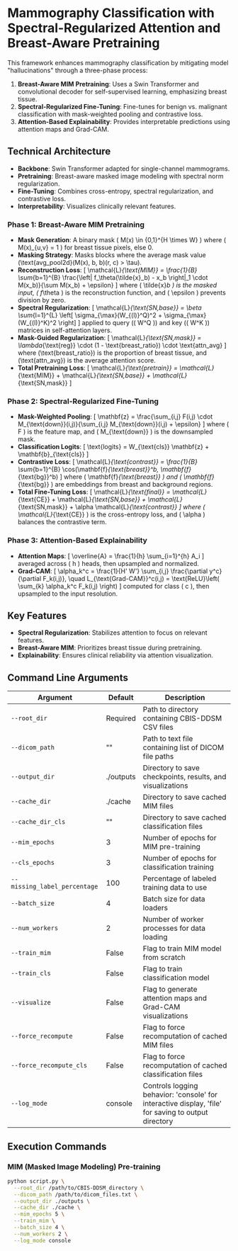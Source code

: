 # Mammography Classification with Spectral-Regularized Attention and Breast-Aware Pretraining

This framework enhances mammography classification by mitigating model "hallucinations" through a three-phase process:

1. **Breast-Aware MIM Pretraining**: Uses a Swin Transformer and convolutional decoder for self-supervised learning, emphasizing breast tissue.
2. **Spectral-Regularized Fine-Tuning**: Fine-tunes for benign vs. malignant classification with mask-weighted pooling and contrastive loss.
3. **Attention-Based Explainability**: Provides interpretable predictions using attention maps and Grad-CAM.

## Technical Architecture

- **Backbone**: Swin Transformer adapted for single-channel mammograms.
- **Pretraining**: Breast-aware masked image modeling with spectral norm regularization.
- **Fine-Tuning**: Combines cross-entropy, spectral regularization, and contrastive loss.
- **Interpretability**: Visualizes clinically relevant features.

### Phase 1: Breast-Aware MIM Pretraining

- **Mask Generation**: A binary mask \( M(x) \in \{0,1\}^{H \times W} \) where \( M(x)_{u,v} = 1 \) for breast tissue pixels, else 0.
- **Masking Strategy**: Masks blocks where the average mask value \(\text{avg_pool2d}(M(x), b, b)(r, c) > \tau\).
- **Reconstruction Loss**: 
  \[
  \mathcal{L}_{\text{MIM}} = \frac{1}{B} \sum_{b=1}^{B} \frac{\left\| f_\theta(\tilde{x}_b) - x_b \right\|_1 \cdot M(x_b)}{\sum M(x_b) + \epsilon}
  \]
  where \( \tilde{x}_b \) is the masked input, \( f_\theta \) is the reconstruction function, and \( \epsilon \) prevents division by zero.
- **Spectral Regularization**: 
  \[
  \mathcal{L}_{\text{SN,base}} = \beta \sum_{l=1}^{L} \left[ \sigma_{\max}(W_{(l)}^Q)^2 + \sigma_{\max}(W_{(l)}^K)^2 \right]
  \]
  applied to query (\( W^Q \)) and key (\( W^K \)) matrices in self-attention layers.
- **Mask-Guided Regularization**: 
  \[
  \mathcal{L}_{\text{SN,mask}} = \lambda_{\text{reg}} \cdot (1 - \text{breast_ratio}) \cdot \text{attn_avg}
  \]
  where \(\text{breast_ratio}\) is the proportion of breast tissue, and \(\text{attn_avg}\) is the average attention score.
- **Total Pretraining Loss**: 
  \[
  \mathcal{L}_{\text{pretrain}} = \mathcal{L}_{\text{MIM}} + \mathcal{L}_{\text{SN,base}} + \mathcal{L}_{\text{SN,mask}}
  \]

### Phase 2: Spectral-Regularized Fine-Tuning

- **Mask-Weighted Pooling**: 
  \[
  \mathbf{z} = \frac{\sum_{i,j} F(i,j) \cdot M_{\text{down}}(i,j)}{\sum_{i,j} M_{\text{down}}(i,j) + \epsilon}
  \]
  where \( F \) is the feature map, and \( M_{\text{down}} \) is the downsampled mask.
- **Classification Logits**: 
  \[
  \text{logits} = W_{\text{cls}} \mathbf{z} + \mathbf{b}_{\text{cls}}
  \]
- **Contrastive Loss**: 
  \[
  \mathcal{L}_{\text{contrast}} = \frac{1}{B} \sum_{b=1}^{B} \cos(\mathbf{f}_{\text{breast}}^b, \mathbf{f}_{\text{bg}}^b)
  \]
  where \( \mathbf{f}_{\text{breast}} \) and \( \mathbf{f}_{\text{bg}} \) are embeddings from breast and background regions.
- **Total Fine-Tuning Loss**: 
  \[
  \mathcal{L}_{\text{final}} = \mathcal{L}_{\text{CE}} + \mathcal{L}_{\text{SN,base}} + \mathcal{L}_{\text{SN,mask}} + \alpha \mathcal{L}_{\text{contrast}}
  \]
  where \( \mathcal{L}_{\text{CE}} \) is the cross-entropy loss, and \( \alpha \) balances the contrastive term.

### Phase 3: Attention-Based Explainability

- **Attention Maps**: 
  \[
  \overline{A} = \frac{1}{h} \sum_{i=1}^{h} A_i
  \]
  averaged across \( h \) heads, then upsampled and normalized.
- **Grad-CAM**: 
  \[
  \alpha_k^c = \frac{1}{H' W'} \sum_{i,j} \frac{\partial y^c}{\partial F_k(i,j)}, \quad L_{\text{Grad-CAM}}^c(i,j) = \text{ReLU}\left( \sum_{k} \alpha_k^c F_k(i,j) \right)
  \]
  computed for class \( c \), then upsampled to the input resolution.

## Key Features

- **Spectral Regularization**: Stabilizes attention to focus on relevant features.
- **Breast-Aware MIM**: Prioritizes breast tissue during pretraining.
- **Explainability**: Ensures clinical reliability via attention visualization.

## Command Line Arguments

| Argument | Default | Description |
|----------|---------|-------------|
| `--root_dir` | Required | Path to directory containing CBIS-DDSM CSV files |
| `--dicom_path` | "" | Path to text file containing list of DICOM file paths |
| `--output_dir` | ./outputs | Directory to save checkpoints, results, and visualizations |
| `--cache_dir` | ./cache | Directory to save cached MIM files |
| `--cache_dir_cls` | "" | Directory to save cached classification files |
| `--mim_epochs` | 3 | Number of epochs for MIM pre-training |
| `--cls_epochs` | 3 | Number of epochs for classification training |
| `--missing_label_percentage` | 100 | Percentage of labeled training data to use |
| `--batch_size` | 4 | Batch size for data loaders |
| `--num_workers` | 2 | Number of worker processes for data loading |
| `--train_mim` | False | Flag to train MIM model from scratch |
| `--train_cls` | False | Flag to train classification model |
| `--visualize` | False | Flag to generate attention maps and Grad-CAM visualizations |
| `--force_recompute` | False | Flag to force recomputation of cached MIM files |
| `--force_recompute_cls` | False | Flag to force recomputation of cached classification files |
| `--log_mode` | console | Controls logging behavior: 'console' for interactive display, 'file' for saving to output directory |

## Execution Commands

### MIM (Masked Image Modeling) Pre-training

```bash
python script.py \
  --root_dir /path/to/CBIS-DDSM_directory \
  --dicom_path /path/to/dicom_files.txt \
  --output_dir ./outputs \
  --cache_dir ./cache \
  --mim_epochs 5 \
  --train_mim \
  --batch_size 4 \
  --num_workers 2 \
  --log_mode console
